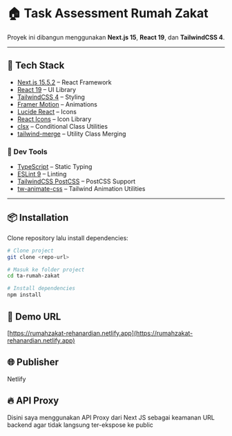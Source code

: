 # 🏠 Task Assessment Rumah Zakat

Proyek ini dibangun menggunakan **Next.js 15**, **React 19**, dan **TailwindCSS 4**.

---

## 🚀 Tech Stack

- [Next.js 15.5.2](https://nextjs.org/) – React Framework
- [React 19](https://react.dev/) – UI Library
- [TailwindCSS 4](https://tailwindcss.com/) – Styling
- [Framer Motion](https://www.framer.com/motion/) – Animations
- [Lucide React](https://lucide.dev/) – Icons
- [React Icons](https://react-icons.github.io/react-icons/) – Icon Library
- [clsx](https://github.com/lukeed/clsx) – Conditional Class Utilities
- [tailwind-merge](https://tailwind-merge.vercel.app/) – Utility Class Merging

### 🔧 Dev Tools
- [TypeScript](https://www.typescriptlang.org/) – Static Typing
- [ESLint 9](https://eslint.org/) – Linting
- [TailwindCSS PostCSS](https://tailwindcss.com/docs/using-with-preprocessors#post-css) – PostCSS Support
- [tw-animate-css](https://www.npmjs.com/package/tw-animate-css) – Tailwind Animation Utilities

---

## 📦 Installation

Clone repository lalu install dependencies:

```bash
# Clone project
git clone <repo-url>

# Masuk ke folder project
cd ta-rumah-zakat

# Install dependencies
npm install

```

## 🔗 Demo URL
[https://rumahzakat-rehanardian.netlify.app](https://rumahzakat-rehanardian.netlify.app)

## 🌐 Publisher
Netlify

## 🔥 API Proxy
Disini saya menggunakan API Proxy dari Next JS sebagai keamanan URL backend agar tidak langsung ter-ekspose ke public

